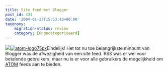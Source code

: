 ```yaml
---
title: Site feed met Blogger
post_id: 431
date: '2004-01-27T15:53:42+00:00'
taxonomy:
    migration-status: review
    category: [Ongecategoriseerd]
---
```

[![](https://web.archive.org/web/20050112055724/http://home.wanadoo.nl/vanbregt/robert/images/atom-logo75px.gif)](https://web.archive.org/web/20050112055724/http://www.atomenabled.org/)[![atom-logo75px](/wp-content/uploads/2009/08/atom-logo75px.gif "atom-logo75px")](/wp-content/uploads/2009/08/atom-logo75px.gif)Eindelijk! Het tot nu toe belangrijkste minpunt van Blogger was de afwezigheid van een site feed. RSS was er wel voor betalende gebruikers, maar nu is er voor alle gebruikers de mogelijkheid om [ATOM](http://new.blogger.com/news_archive.pyra?which=2004_01_01_archive.html#107482061490785955) feeds aan te bieden.